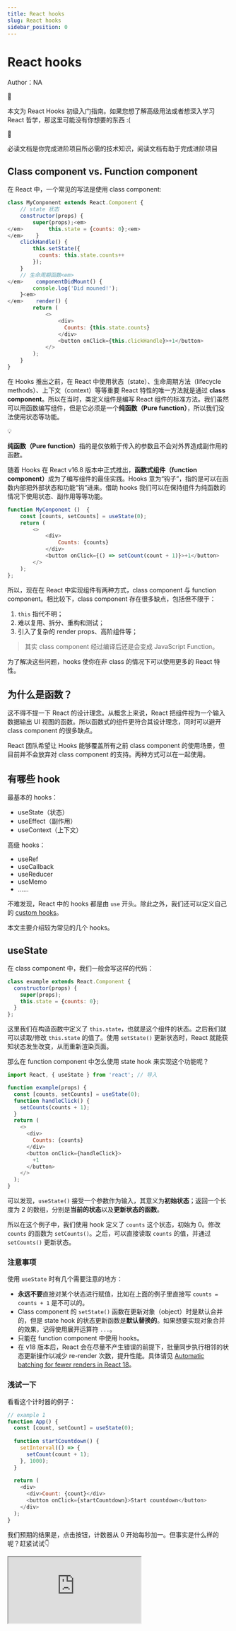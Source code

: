 ```yaml
---
title: React hooks
slug: React hooks
sidebar_position: 0
---
```



# React hooks

Author：NA

<div class="callout callout-bg-2 callout-border-2">
<div class='callout-emoji'>🔔</div>
<p>本文为 React Hooks 初级入门指南。如果您想了解高级用法或者想深入学习 React 哲学，那这里可能没有你想要的东西 :(</p>
</div>

<div class="callout callout-bg-2 callout-border-2">
<div class='callout-emoji'>📗</div>
<p>必读文档是你完成进阶项目所必需的技术知识，阅读文档有助于完成进阶项目</p>
</div>

## Class component vs. Function component

在 React 中，一个常见的写法是使用 class component:

```js
class MyConponent extends React.Component {
    // state 状态
    constructor(props) {
        super(props);<em>
</em>        this.state = {counts: 0};<em>
</em>    }
    clickHandle() {
        this.setState({
          counts: this.state.counts++
        });
    }
    // 生命周期函数<em>
</em>    componentDidMount() {
        console.log('Did mouned!');
    }<em>
</em>    render() {
        return (
            <>
                <div>
                  Counts: {this.state.counts}
                </div>
                <button onClick={this.clickHandle}>+1</button>
            </>
        );
    }
}
```

在 Hooks 推出之前，在 React 中使用状态（state）、生命周期方法（lifecycle methods）、上下文（context）等等重要 React 特性的唯一方法就是通过 <b>class component</b>。所以在当时，类定义组件是编写 React 组件的标准方法。我们虽然可以用函数编写组件，但是它必须是一个<b>纯函数（Pure function）</b>，所以我们没法使用状态等功能。

<div class="callout callout-bg-5 callout-border-5">
<div class='callout-emoji'>💡</div>
<p><b>纯函数（Pure function）</b>指的是仅依赖于传入的参数且不会对外界造成副作用的函数。</p>
</div>

随着 Hooks 在 React v16.8 版本中正式推出，<b>函数式组件（function component）</b>成为了编写组件的最佳实践。Hooks 意为“钩子”，指的是可以在函数内部把外部状态和功能“钩”进来。借助 hooks 我们可以在保持组件为纯函数的情况下使用状态、副作用等等功能。

```js
function MyConponent ()  {
    const [counts, setCounts] = useState(0);
    return (
        <>
            <div>
                Counts: {counts}
            </div>
            <button onClick={() => setCount(count + 1)}>+1</button>
        </>
    );
};
```

所以，现在在 React 中实现组件有两种方式，class component 与 function component。相比较下，class component 存在很多缺点，包括但不限于：

1. `this` 指代不明；
2. 难以复用、拆分、重构和测试；
3. 引入了复杂的 render props、高阶组件等；

> 其实 class component 经过编译后还是会变成 JavaScript Function。

为了解决这些问题，hooks 使你在非 class 的情况下可以使用更多的 React 特性。

## 为什么是函数？

这不得不提一下 React 的设计理念。从概念上来说，React 把组件视为一个输入数据输出 UI 视图的函数。所以函数式的组件更符合其设计理念，同时可以避开 class component 的很多缺点。

React 团队希望让 Hooks 能够覆盖所有之前 class component 的使用场景，但目前并不会放弃对 class component 的支持。两种方式可以在一起使用。

## 有哪些 hook

最基本的 hooks：

- useState（状态）
- useEffect（副作用）
- useContext（上下文）

高级 hooks：

- useRef
- useCallback
- useReducer
- useMemo
- ……

不难发现，React 中的 hooks 都是由 `use` 开头。除此之外，我们还可以定义自己的 [custom hooks](https://reactjs.org/docs/hooks-custom.html)。

本文主要介绍较为常见的几个 hooks。

## useState

在 class component 中，我们一般会写这样的代码：

```js
class example extends React.Component {
  constructor(props) {
    super(props);
    this.state = {counts: 0};
  }
};
```

这里我们在构造函数中定义了 `this.state`，也就是这个组件的状态。之后我们就可以读取/修改 `this.state` 的值了。使用 `setState()` 更新状态时，React 就能获知状态发生改变，从而重新渲染页面。

那么在 function component 中怎么使用 state hook 来实现这个功能呢？

```js
import React, { useState } from 'react'; // 导入

function example(props) {
  const [counts, setCounts] = useState(0);
  function handleClick() {
    setCounts(counts + 1);
  }
  return (
    <>
      <div>
        Counts: {counts}
      </div>
      <button onClick={handleClick}>
        +1
      </button>
    </>
  );
}
```

可以发现，`useState()` 接受一个参数作为输入，其意义为<b>初始状态</b>；返回一个长度为 2 的数组，分别是<b>当前的状态</b>以及<b>更新状态的函数</b>。

所以在这个例子中，我们使用 hook 定义了 `counts` 这个状态，初始为 0。修改 `counts` 的函数为 `setCounts()`。之后，可以直接读取 `counts` 的值，并通过 `setCounts()` 更新状态。

### 注意事项

使用 `useState` 时有几个需要注意的地方：

- <b>永远不要</b>直接对某个状态进行赋值，比如在上面的例子里直接写 `counts = counts + 1` 是不可以的。
- Class component 的 `setState()` 函数在更新对象（object）时是默认合并的，但是 state hook 的状态更新函数是<b>默认替换的</b>。如果想要实现对象合并的效果，记得使用展开运算符 `...`。
- 只能在 function component 中使用 hooks。
- 在 v18 版本后，React 会在尽量不产生错误的前提下，批量同步执行相邻的状态更新操作以减少 re-render 次数，提升性能。具体请见 [Automatic batching for fewer renders in React 18](https://github.com/reactwg/react-18/discussions/21)。

### 浅试一下

看看这个计时器的例子：

```js
// example 1
function App() {
  const [count, setCount] = useState(0);
  
  function startCountdown() {
    setInterval(() => {
      setCount(count + 1);
    }, 1000);
  }
  
  return (
    <div>
      <div>Count: {count}</div>
      <button onClick={startCountdown}>Start countdown</button>
    </div>
  );
}
```

我们预期的结果是，点击按钮，计数器从 0 开始每秒加一。但事实是什么样的呢？赶紧试试👇

<iframe src="https://codepen.io/deluxurousCodePen/pen/WNJBggq"/>

如果你熟悉 JS，那么聪明的你肯定会发现，这是由闭包引起的问题。Interval 中的 `count` 值始终保持为定义 Interval 那个时刻的值不变。React hooks 重度依赖闭包，所以在开发时，一定要考虑到闭包带来的问题。

那么怎么解决呢？一种解决方案是，把上面的 `setCount(count + 1);` 改为 `setCount(count => count + 1);`。这样做等于是告诉 hook 我们想要的是把状态 `count` 的值递增 1，而并不依赖于原来的 `count` 值，也就避免了闭包带来的错误。（但这个写法依然存在不合理的地方，比如 `setInterval` 其实是一个会造成副作用的操作，应当把它写在 useEffect 当中。）

## useReducer

<div class="callout callout-bg-5 callout-border-5">
<div class='callout-emoji'>💡</div>
<p>这是一个高级 hook。如果你的时间不是很充裕，可以先跳过不看。</p>
</div>

你用过 JavaScript 中的一个数组方法 [reduce](https://javascript.info/array-methods#reduce-reduceright) 吗？`useReducer` 和它有一样的名字，作用也类似。它是一个高级钩子，可以帮助我们更好地管理状态。我们在这里简单讲讲使用的方法。

```js
const [state, dispatch] = useReducer(reducer, initialArg, init);
```

其实可以把 `useReducer` 看作是更高级的 `useState`。

参数中第一个 `reducer` 是一个函数；`initialArg` 是状态的初始值计算函数的参数；`init` 是计算状态初始值的函数，可以直接留空。留空表示状态的初始值就是 `initialArg`，否则初始值就是 `init(initialArg)`。

一般的简单写法是：

```js
const [state, dispatch] = useReducer(reducer, initialState);
```

`useReducer` 的返回值也是一个数组，第一项是状态 `state`，第二项是调度函数 `dispatch`。

`reducer` 是一个<b>纯函数</b>。它接受两个参数——当前状态和行动对象，并返回一个参数——更新后的状态。`dispatch` 函数用于调度，它接受一个参数——行动对象。

### 一个栗子

```js
function reducer(state, action) {
  switch (action.type) {
    case 'increment':
      return {count: state.count + 1};
    case 'decrement';
      return {count: state.count - 1};
    default:
      throw new Error();
  }
}

function Counter() {
  const [state, dispatch] = useReducer(reducer, {count: 0});
  return (
    <>
      Count: {state.count}
      <button onClick={() => dispatch({type: 'decrement'})}>-1</button>
      <button onClick={() => dispatch({type: 'increment'})}>+1</button>
    </>
  );
}
```

和 `useState` 相比，`useReducer` 多了一个 `reducer` 函数，并且把 `setState` 改为了 `dispatch`。这实际上把状态的维护逻辑进行了一层封装。

我们把可能对状态进行的操作写在 `reducer` 中，并在行动对象中标识操作、附带参数。比如在这个例子中，我们有 `increment` 和 `decrement` 两种操作。根据 `action.type` 的不同，`reducer` 做出相应的处理，并返回新的状态。

这样我们通过调度函数 `dispatch(action)` 就可以按照指定的信息进行状态的修改。调用 `dispatch({type: 'increment'})` 就可以让 `state.count` 递增 1。 

### 注意事项

- `reducer` 必须是一个<b>纯函数</b>。
- `reducer` 中，不能直接对状态进行修改或赋值。应当创建一个新的对象，并在进行必要修改后返回。这里需要注意深浅拷贝问题。可以善用解构赋值。
- React 会保证 `dispatch` 函数在组件存在时保持不变。

## useEffect

<div class="callout callout-bg-3 callout-border-3">
<div class='callout-emoji'>🌞</div>
<p>本文重点介绍对象—— <code>useEffect</code>。</p>
</div>

之前我们提到，函数式组件应当是一个没有副作用的纯函数。但通过 Effect hook，我们可以实现副作用操作。它的格式是这样的：

```js
useEffect(effect, deps);
```

其中 `effect` 是一个<b>函数</b>，它不接受参数。这个函数内部就是具体的副作用操作，譬如网络请求、设置订阅、DOM 操作等等。同时，这个函数可以有返回值，返回值依然是一个不接受参数的函数，表示对副作用的清理或消除。`deps` 可以是 `undefined` 或者一个<b>可以为空的数组</b>，表示这个副作用的依赖。

这样似乎难以理解。我们可以试着这样思考：

组件在渲染时可能希望产生某些副作用，如修改 DOM，访问网络等。我们使用 effect hook 来实现这个功能——把副作用写在 `useEffect` 的参数当中。而在<b>每次重新渲染</b>时，这些副作用都会被重新执行，这会引入一些问题：

- 有时我们希望在重新执行副作用之前消除前一次副作用。解决的办法是在 `effect` 参数中写上返回值。
- 有时某些副作用的重复执行是不必要的且可能影响性能。解决办法就是为副作用加入依赖项。这样做其实是在告诉 React：“这个副作用只依赖于这些值，如果这些值没有改变，那就没有必要重复执行副作用”。那么 React 在每次重新渲染时，就会把每个副作用的依赖项与上次渲染时的值进行比较。当有值发生了改变时，React 才会重新执行副作用。如果依赖项为 undefined，那么每次 re-render 时都会执行副作用。

<div class="callout callout-bg-2 callout-border-2">
<div class='callout-emoji'>🔔</div>
<p>React 在比较依赖项时，使用的是<b>浅比较</b>。所以尽量不要把整个对象、数组等直接作为依赖项。</p>
</div>

### 一个栗子

我们来看看之前 state hook 中使用过的计时器例子，但这次我们使用 `useEffect` 钩子。

```js
// example 2
function App() {
  const [count, setCount] = useState(0);
  
  useEffect(() => {
    const interval = setInterval(() => {
      setCount(count + 1);
    }, 1000);
    return () => {clearInterval(interval);}
  }, [count]);
  
  return (
    <div>
      <div>Count: {count}</div>
    </div>
  );
}
```

尝试理解一下这段代码。[点这里运行](https://codepen.io/deluxurousCodePen/pen/PoaovBe)。

- 第一次渲染时，执行副作用。设置了一个定时器，每隔一秒递增一次 `count`。
- 第一秒过去后，`count` 加 1。状态改变触发 re-render。
- 重新渲染后比较副作用的依赖。发现 `count` 值发生了改变。
- 重新执行副作用。执行时分为两步。
    - 首先，清除上一次的副作用。可以看到代码中定义了清除副作用的函数——它清除了定时器。
    - 然后，执行这一次的副作用。也就是重新设置了定时器。它将在 1 秒后给 `count` 加 1。

- ……

所以，这段代码通过不太直接的方式实现了一个秒数计时器。

你可能想问，为什么在这个例子中，`setCount(count + 1);` 没有像之前那样发生闭包的问题。难道这里没有产生闭包吗？我们会在后文解释这个问题。

### 状态"快门"

我们看一下这个更为直观的例子：

```js
// example 3
function App() {
  const [count, setCount] = useState(0);
  
  function addCount() {
    setCount(count + 1);
  }
  
  useEffect(() => {
    setTimeout(() => {
      console.log(count);
    }, 5000);
  }, [count]);
  
  return (
    <div>
      <button onClick={addCount}>+1</button>
    </div>
  );
}
```

<iframe src="https://codepen.io/jiangmizzz-Xu/pen/GRYLXGN"/>

尝试快速地点击多次 +1 按钮，然后查看 console。每次打印的值符合你的预期吗？

我们可以认为，每一次渲染，React 都生成了一个当前组件的“副本”。对于一个“副本”来说，里面的所有 states 都是不可改变的常量（这就是我们为什么使用 `const` 来定义 state）；但是不同的“副本”之间，这些 states 可能有所不同。而每一个“副本”中的 effects，只能获取到它所在的“副本”中的 states。

在上面的例子中，第一次点击 +1 按钮后，React 进行一次重新渲染，并产生了一个“副本”。在这个“副本”当中，`count` 的值为 1。然后 React 执行副作用，设置了一个定时器，在 1 秒后打印 `count` 的值。而 1 秒后，不论你点击了多少次 +1 按钮，`count` 的值对于这个“副本”来说，值始终都是 1。

<div class="callout callout-bg-2 callout-border-2">
<div class='callout-emoji'>🔔</div>
<p>这样的性质对于 class component 并<b>不成立</b>。如果你感兴趣的话，可以实现一个看似等价的组件，<a href="https://codepen.io/deluxurousCodePen/pen/GRGRbqY">执行一下</a>看看效果。</p>
</div>

事实上，不只有 states 和 effects，“副本”中所有的函数（自定义函数、计时器等等）都会捕获它所在的那次渲染中的 states 和 props，而这些 states 和 props 对于他们所在的“副本”来说都是常量。这也解释了为什么不能对 states 直接赋值。

闭包的无处不在可能会使你感到厌恶，但好处在于，闭包使得每次渲染时的逻辑清晰且确定。

如果你不想要这种效果，而想要像 class component 那样读取当前实际状态的值，可以使用 `useRef`，我们会在后文讲到。

### <em>Obliviate!</em> 

![](/assets/IJkAb1341otyKnxwqeJcNRALnJg.gif)

你或许在之前学过一些这样的东西：

> <em>【教程】如何使用 useEffect 模拟 class component 的生命周期</em>

> ```js
<em>useEffect(() => {</em>
<em>  ...</em>
<em>}, []);</em>
```
> <em>这样可以让这个副作用在组件 mount 时执行一次，实现 componentDidMount 的效果。</em>

事实是，class component 的思维模型并不能完全同样地应用于 hooks，上面的写法也不能保证 100% 符合期望。想要更好的理解和使用 useEffect，需要进行一些思维的转换。一个建议是，把生命周期的概念<b>都忘掉</b>，试着去用 effects 的方式思考。

### Don't cheat

> <em>Trick me once, trick me twice</em>
> <em>Don't you know that cash ain't the only price</em>
> <em>It's coming back around</em>

对于 useEffect 的依赖项，尽量<b>不要对 React 撒谎</b>。请把副作用中所有用到的依赖<b>全部</b>写在依赖项中。

很多初学者会忽略这个问题，在依赖项中少写几项，这可能会导致预想不到的问题。

还记得 [example 2](https://xn4zlkzg4p.feishu.cn/wiki/wikcnAj97pK5WexPjxFZ3AUEWRc#WC4OdkQgwoSKEuxEbBSc2wXQnke) 和我们之前提出的问题吗？（为什么 example 2 中的 `setCount` 没有闭包问题？）来看一下这个例子：

```js
// example 4
function App() {
  const [count, setCount] = useState(0);
  
  useEffect(() => {
    const interval = setInterval(() => {
      setCount(count + 1);
      console.log(count); // 增加日志打印（仅为了观察）
    }, 1000);
    return () => { clearInterval(interval); }
  }, []); // 去掉了依赖项 count
  
  return (
    <div>
      <div>Count: {count}</div>
    </div>
  );
}
```

和 example 2 相比，我们去掉了依赖项。试着[运行一下](https://codepen.io/deluxurousCodePen/pen/WNybaQd)，看看结果是什么。

写这段代码时，这位程序员可能在想：

> <em>“我想要一个计时器。我想要它在组件挂载时从 0 开始计时。我想要它在组件卸载时停止计时。”</em>

但结果却是……

如果你还记得 state hook 中的那个例子，你可能很快就能反应过来，这里是<b>闭包</b>引起的问题—— effect 中的 count 因为闭包而始终为 0。根据当时的解决方案，把第 7 行改为 `setCount(count => count + 1);` 就可以了。

现在我们再<b>从依赖项的角度</b>思考这个问题。

- 为什么这个代码不 work？因为我们欺骗了 React。Effect 中依赖了 `count`，却没有写在依赖项里。
- 为什么 [example 2](https://xn4zlkzg4p.feishu.cn/wiki/wikcnAj97pK5WexPjxFZ3AUEWRc#WC4OdkQgwoSKEuxEbBSc2wXQnke) 的代码能 work？因为这段代码正确地标明了依赖项，React 。
- 为什么在 example 5 中，把第 7 行改为 `setCount(count => count + 1);` 又 work 了？——因为这样的修改使得 `setCount` 不依赖于第三行定义的 `count` 的值（初始值），而是每次都在一个小的箭头函数里根据当前最新的 `count` 值来计算出更新的值。

```ts
// example 5
function App() {
  const [count, setCount] = useState(0);
  
  useEffect(() => {
    const interval = setInterval(() => {
      // setXXX 支持接受一个函数作为参数，会用最新的值作为参数调用传入的函数
      setCount(count => count + 1);
      console.log(count); // 增加日志打印（仅为了观察）
    }, 1000);
    return () => { clearInterval(interval); }
  }, []); // 去掉了依赖项 count
  
  return (
    <div>
      <div>Count: {count}</div>
    </div>
  );
}
```

Voila！遵守依赖项的规则可以帮助你发现潜在的闭包陷阱。如果你想强制要求正确列出所有的依赖项，可以试着编写 lint 规则，或者用一个[现成的](https://github.com/facebook/react/issues/14920)。

### 漏网之鱼

很多人会容易忽略 JS 中的一个重要成员：<b>函数</b>。问题就是，函数也需要作为 `useEffect` 的依赖并标明吗？

答案是 YES。忽略函数依赖是不安全的<del>（虽然可能大多数情况下不会出问题）</del>。

和 class component 不同，function component 中定义的函数在每次渲染时都是不同的。所以，直接把组件内定义的函数作为依赖项可能会导致触发 re-render 过于频繁。

最佳实践应该是：

- 把不依赖本组件中 states 或 props 的函数定义到组件外部。这样的函数不再被视为是依赖项。
- 尽可能把 effect 会用到的函数定义在 effect 内部。注意，这些定义在内部的函数也会依赖组件中的 states 或 props，不要忘记把它们写在依赖项中。
- 如果还是需要在 effect 中调用一个组件内部的函数（包括通过 props 传入的函数），可以把这些函数包在 `useCallback` 中。

### まだ... 壊れた

如果你开始尝试每次都写正确的依赖项，那么，你很棒！但是很多人会发现，自己写的 effect hook 还是不能按照预期运行。比如，你有没有陷入<b>无限重复循环</b>调用某个 effect 的地狱？或者，你虽然依赖了某个状态，但并不想让这个状态在下一次更新时触发这个 effect？

很多人在遇到这些问题之后，就会选择在依赖项上弄虚作假。

其实你需要的是更优雅地写 effect hook。一个好的开始就是<b>减少依赖。</b>

如何减少依赖？

- 前面的例子中已经提到了，可以让 state hook 中的 `setSomeState()` 接受一个函数，这样就可以减少依赖。
- 使用 `useReducer` 来减少依赖。调用 `dispatch` 函数并<b>不</b>依赖于当前状态值。而且，之前已经介绍过了，React 会保证 `dispatch` 函数不变。所以把 `dispatch` 函数从依赖项中省去是安全的。（`useReducer` 真是一个很好的可以减少依赖的妙招！）
- 改进或者重新设计 effect 函数，尝试传递尽可能少的信息。
- 完整的列表和例子，可以在这里看到：https://react.dev/learn/you-might-not-need-an-effect

## useRef

Ref 意为引用。通过 `useRef` 我们可以创建一个引用。

```js
const ref = useRef(initialValue);
```

创建的方式很简单，`useRef` 接收一个参数，作为这个引用的初始值。

值的获取和修改也很简单：

```js
console.log(ref.current);
ref.current = nextValue;
```

通过 `.current` 直接进行访问和修改即可。

我们来看一下这个例子：

```js
// example 5
function App() {
  const [count, setCount] = useState(0);
  const cntRef = useRef(0);
  
  function addCount() {
    setCount(count + 1);
    cntRef.current ++;
  }
  
  useEffect(() => {
    setTimeout(() => {
      console.log("State: " + count + "; Ref: " + cntRef.current);
    }, 2000);
  }, [count]);
  
  return (
    <div>
      <div>Count: {count}</div>
      <button onClick={addCount}>+1</button>
    </div>
  );
}
```

<iframe src="https://codepen.io/deluxurousCodePen/pen/NWzqwoQ"/>

根据 console 中打印的结果，不难发现 ref 中的值表现和 state 不同。各个“副本”中通过 ref 所取到的值都是一样的且是最新的。

我们可以想象，ref 本身仅仅是一个引用。对于每一个副本来说，虽然它捕获了全部的 states 和 props，但是所有的“副本”中的 ref 都指向了同一个地方，所以通过 ref 获取到的都是相同的且是最新的值。

### 一些性质

除了上面这个例子所体现的特性之外，ref 还有一些特点：

- 修改 `ref.current` 并不会导致组件重新渲染。我们知道 state 的更新会触发组件的 re-render。但是 ref 并不会。
- Ref 的修改是同步的，而 state 的修改是异步的。也就是说，ref 修改后更新的值立即可用。
- Ref 的值在多次渲染之间是持久化的。

### 对象的 ref 属性

可以通过设置 DOM 对象的 ref 属性把 DOM 对象传递给 ref。

```js
function App() {
  const mRef = useRef();
  
  return (
    <div>
      <myComponent ref={mRef}>...</myComponent>
    </div>
  );
}
```

在这个例子中，`<myComponent>` 的 `ref` 属性为 `mRef`，所以组件创建后，可以通过 `mRef` 访问 `myComponent` 实例。比如 `mRef.current.value` 可以访问 `myComponent` 实例中的 `value` 值；`mRef.current.doSomething()` 可以触发 `myComponent` 实例的 `doSomething` 方法。

值得注意的是：

- 通过这种方法获取到的组件实例是 sealed 的。这意味着不能借由 `ref.current` 给对象添加属性、删除属性。
- 只能给 class component 设置 ref 以获取其实例。Function component 不适用这种方法。
- `ref` 属性是 React 组件的特殊属性。无法直接通过 props 把 ref 引用传递给更深层的组件。如果你想要这么做，可以尝试使用 `forwardRef`。

### createRef

你可能还看到过一个函数 `createRef`。这个函数也可以创建引用，但是它和 `useRef` 不同。

`useRef` 在每次渲染时都返回同一个对象，但是 `createRef` 每次会重新创建对象。

## useContext

我们可以通过 props 把父组件内的值传入子组件，但是如果想要传入深层子组件就会变得很麻烦。我们可以通过 `createContext` 创建上下文，使用 provider 提供上下文，在消费者子组件中就可以通过 `useContext` 引用上下文。

这是一个 theme context 的例子：

```js
const themes = {
  light: {
    foreground: "#000000",
    background: "#eeeeee"
  },
  dark: {
    foreground: "#ffffff",
    background: "#222222"
  }
};

// 创建 context
const ThemeContext = React.createContext(themes.light);

function App() {
  return (
    // 提供 context，并设置 context 内容
    <ThemeContext.Provider value={themes.dark}>
      <Toolbar />
    </ThemeContext.Provider>
  );
}

function Toolbar(props) {
  return (
    <div>
      <ThemedButton />
    </div>
  );
}

function ThemedButton() {
  // 使用 context
  const theme = useContext(ThemeContext);
  return (
    <button style={{ background: theme.background, color: theme.foreground }}>
      I am styled by theme context!
    </button>
  );
}
```

如果你熟悉 class component 中的 context API，这里的 `useContext` 其实类似于 `<ThemeContext.Consumer>`。

在 `useContext` 时，React 会返回<b>最近</b>的 Provider 中的<b>最新</b>的 value。

值得留意的是，当 Provider 的 value 发生变化时，它的子组件都会重新渲染。所以一般我们只会选择把不常变动的值放在 context 中。

## useMemo

`useMemo` 是一个高级钩子，可以记忆一些值。它的使用方法是：

```js
const memorizedValue = useMemo(() => fn, deps);
```

`useMemo` 的第一个参数是一个函数，用于使用依赖项计算 `memorizedValue` 的值；第二项是一个数组，为依赖项。当依赖项中的值发生变化时，React 会重新调用 `fn` 计算 `memorizedValue` 的值；否则 React 不会轻易在每次渲染时都重新计算其值。

```js
function slowFunction(num) {
  console.log('Calling Slow Function');
  // ....
}

const App = () => {
  const [number, setNumber] = useState(0);
  const [count, setCount] = useState(0);

  const answer = useMemo(() => slowFunction(number), [number]);

  const addCount = () => {
    setCount(count + 1)
  }
  
  return (
    <>
        <div>count: {count}</div>
        <div>number: {number}</div>
        <button onClick={addCount}>+1</button>
    </>
  )
};
```

在这个例子中，使用 number 计算 answer 的函数耗时很长，所以我们要尽可能避免不必要的额外计算。使用 `useMemo` 后，只有 `number` 的值发生改变时才会重新调用 `slowFunction` 进行计算；如果只是点击 +1 按钮更新 `count`，那么 `answer` 的值会被记忆，无需每次重新计算。

<div class="callout callout-bg-2 callout-border-2">
<div class='callout-emoji'>🔔</div>
<p><code>useMemo</code> 应当只用来减少不必要的计算，优化性能。所有的副作用都应该写在 <code>useEffect</code> 中，不应出现在 <code>useMemo</code> 中。</p>
</div>

<div class="callout callout-bg-2 callout-border-2">
<div class='callout-emoji'>🔔</div>
<p>在未来，React 可能还会在某些特定情况下重新计算 memo 值，不管依赖项是否发生变化。</p>
</div>

## useCallback

```js
const memorizedCallback = useCallback(fn, deps);
```

`useCallback` 和 `useMemo` 基本一致。不同之处在于，`useMemo` 存储的是用 `fn` 计算出的值，而 `useCallback` 存储 `fn` 这个函数。当依赖项值不变时，这个函数也不会发生变化。

为什么在组件中声明函数时，我们需要 useCallback？直接写 `function XXX() {}` 不行吗？实际上确实不太行，容易出现问题。如果你需要将这个函数作为参数传递给一些子组件，那么当这个函数变化时，子组件会被重新渲染。然而这个函数的变化可能仅仅是因为它被重新声明了——你的当前组件的某个跟这个函数无关的 state 变了，导致了当前组件被重新渲染，而在重新渲染时，没有使用 `useCallback` 的函数会被重新声明，而被重新声明的函数，尽管函数体完全一样，也会被认为是发生了变化。你可以理解为它被重新创建了一次，内存地址变了。其实，很可能这个函数本身并不需要被重新声明，但是它就是被重新声明了，导致子组件认为传进来的函数变了，而被迫重新渲染。`useCallback` 可以解决这个问题，使用它创建的函数，能够保证只有在 `deps` 里面的元素的内容变化时才重新声明。当然，`deps` 写的比实际需要的少也会出现问题，例如函数该被重新声明的时候没有被重新声明，导致其中引用的变量（当前组件的 state）指向了此前某个时间的 state 而非最新的 state。参考上文 useEffect 小节中提到的闭包问题。

另外，`useCallback(fn, deps)` 其实等价于 `useMemo(() => fn, deps)`。

## 禁忌事项

1. 少写 `deps` 数组，某些依赖项没有放进去。
2. 在除了组件最外层的地方使用任何 Hook。也包括在 `if` 之后使用 Hook。这是因为，在组件对应的函数第一次被执行时，所有的 Hook 都应当被跑一次，这样 React 才能知道这个组件都以什么顺序使用了哪些 Hook（这很重要！）。

```js
// 错误：
function App() {
  const { data: users, isLoading, error } = useSWR("/api/user/list");
  
  if (isLoading) return <Loading />
  if (error) return <Error reason={error.message} />
  if (users.length === 0) return null
  
  const [userId, setUserId] = useState(users[0].id)
  return <User id={userId} onClick={() => {
    setUserId(users.pop().id);
  }}>
}
```

上面这段代码中就出现了在 `if` 之后使用了 Hook（`useState`）的问题。

在 App 组件第一次跑时，由于 SWR 进行网络请求需要一定的时间，因此 `isLoading` 一定是 `true`，那么 `useState` 就不会跑。后面再跑 App 组件时，例如当 SWR 完成了请求、`isLoading` 和 `data` 均发生了改变，此时会跑到第 9 行而执行 `useState`。对于 React 来讲，这是非常无厘头的——它应当在状态改变时重绘组件，但是现在发生了状态的增加，凭空冒出来一个新的 state，那么它应该重新渲染吗？

更重要的是，其实你的不同的 state 在 React 看来都是 `useState` 调用。React 为了区分这些 state（从而比较到底哪些 state 在两次渲染中间发生了怎样的改变），采用了基于调用顺序的区分方法。

首先一个很简单的事实：我们使用的是 `const [x, setX] = useState(0)`，那么无论如何，`x` 一定是 `const`（<b>常量</b>）。这也就意味着<b>没有任何办法</b>可以修改 `x` 的值，它将始终为 `0`。这是 JS 世界的铁律，无法绕过。你可能会觉得，那我 `setX(1)` 又是如何令 `x` 变成 `1` 的呢，这岂不是矛盾了？然而并不是。调用 `setX` 意味着组件的总体的 state 发生了改变。此时，React 会重新执行一遍这个组件所对应的函数，从而获得<b>新的一份</b> `x` 和 `setX`。在已经被卸载并销毁的旧组件（函数）的作用域里面，x 变量的值仍然是 0。在新执行得到的这个组件（函数）里面，x 变量的值从最开始就是 1，且将永远为 1。

然而 React 并不具备源代码级别的分析能力，它无法得知某个 `useState` 被解构赋值成了什么名字。你完全可以给它起个辨识度很高的名字，例如 timer 和 userId：

```js
const [timer, setTimer] = useState(100);
const [userId, setUserId] = useState(10001);
```

但对于 React 来讲，它看到的就只是状态的顺序，也就是调用 `useState` Hook 的顺序。所以你的 timer 在 React 里面是 state 0，你的 userId 在 React 里面是 state 1。就这么简单。

那么，如果你有两个 state：

```js
const [a, setA] = useState(1);
const [b, setB] = useState(2);
```

但是你使用了某种恶魔的方式使得他们在某两个时刻的中间，值改变了，但是调用顺序也变了：

```js
let initRun = true;
function App() {
  if(initRun) {
    const [a, setA] = useState(1);  // React 看到的：state 0
    const [b, setB] = useState(2);  // React 看到的：state 1
    initRun = false;  // 为了区分当前是不是第一次挂载
  } else {
    const [b, setB] = useState(1);  // React 看到的：state 0
    const [a, setA] = useState(2);  // React 看到的：state 1
  }
  
  const [x, setX] = useState(0);  // React 看到的：state 2
  setX(1); // 仅仅是为了触发重绘。React 意识到 state 2 变了，因此这个 App 函数会被重新执行
}
```

那么在 React 看来，第二次渲染时候的 state a 其实对应到第一次渲染的时候的 state b。因此在你看来 a 的 state 从 1 变成 2，b 的 state 从 2 变成 1，但是在 React 看来 state 1 的值一直是 1 没有改变，state 2 的值一直是 2 没有改变。

类似地，如果你在第一次渲染时没有调用某个 Hook，但是从第 n 次渲染开始调用这个 hook，React 就不知道该如何把它跟上一个时刻的状态进行对应，甚至可能导致状态的对应是完全错位的。

### 总结

总之把钩子们都写在最外面、最上面就好，别整花活。

你可以在 https://legacy.reactjs.org/docs/hooks-rules.html 找到所有的禁忌事项。

## 自定义钩子

https://react.dev/learn/reusing-logic-with-custom-hooks

理解了常用的钩子之后，所谓的<b>自定义钩子</b>仅仅是把这些逻辑提取出来罢了。当你遇到不同的组件中存在同样逻辑的代码，就可以考虑使用自定义钩子将他们封装起来，以减少重复代码、增强各个组件的可维护性。

看一下这一段代码：

```js
function App() {
  const [product, setProduct] = useState(0);
  const [a, setA] = useState(0);
  const [b, setB] = useState(0);
  
  useEffect(() => {
    setProduct(a * b);
  }, [a, b]);
  
  return (
    <div>
      <div>Product: {product}</div>
      <div>a: {a}  b: {b}</div>
      <button onClick={() => setA(a + 1)}>a++</button>
      <button onClick={() => setA(a - 1)}>a--</button>
      <button onClick={() => setB(b + 1)}>b++</button>
      <button onClick={() => setB(b - 1)}>b--</button>
    </div>
  );
}
```

这是一个简单的计算乘积的例子。我们可以直接把中间这一段提取出来：

```js
const useProduct = (initialA, initialB) => {
  const [product, setProduct] = useState(0);
  const [a, setA] = useState(initialA);
  const [b, setB] = useState(initialB);
  
  useEffect(() => {
    setProduct(a * b);
  }, [a, b]);
  
  return [product, a, b, setA, setB];
}
```

中间这一段只是一个简单的复制粘贴。我们把它包装在了一个 `useProduct` 函数中，接收两个参数——`a` 和 `b` 的初始值，并返回一个数组，对外提供了三个状态的值，以及修改状态 `a` 和 `b` 的两个函数。

组件的代码便简化为了：

```js
function App() {
  const [product, a, b, setA, setB] = useProduct(0, 0);
  
  return (
    <div>
      <div>Product: {product}</div>
      <div>a: {a}  b: {b}</div>
      <button onClick={() => setA(a + 1)}>a++</button>
      <button onClick={() => setA(a - 1)}>a--</button>
      <button onClick={() => setB(b + 1)}>b++</button>
      <button onClick={() => setB(b - 1)}>b--</button>
    </div>
  );
}
```

可以看出，自定义钩子其实就是将 React 提供的几个钩子进行组合封装。

有几点值得注意的地方：

- 自定义钩子的名称<b>一定要以 </b><b>use</b><b> 开头</b>。这是因为「Only Hooks and components can call other Hooks」，而使用 `use` 开头的函数，按照 React 命名规约，会被 linter 标记为一个 Hook。这样，linter 就会允许它调用其它 Hook，同时禁止它被非 Hook/Component 的函数所调用。这可以最大程度上确保你的应用程序正常工作。
- 自定义钩子可以被看作是一个普通的函数，你可以指定它接受什么参数、返回什么结果。根据业务和逻辑封装需要，它甚至可以什么参数都不接受、或者什么结果都不返回。

## 实战 —— 使用 useEffect 实现网络请求

在这里我会提供几段不同的实现，它们之间的设计是层层递进的。

进行网络请求，就必定会用到异步。看一下这个写法：

```js
// version 1
function App() {
  const [data, setData] = useState("");
  
  useEffect(async () => {
    const result = await fetch(
      'https://apiurl.com/someapi?query=123',
    );
    setData(result.data);
  }, []);
  
  return (
    <div>Data: {data}</div>
  );
}
```

思考：

- `useEffect(async () => {...}, [...]);` 的写法合理吗？如果你有空自己写一下并运行，可以看到 React 报了 Warning/Error，为什么？

改进一下：

```js
// version 2
function App() {
  const [data, setData] = useState("");
  
  useEffect(() => {
    const fetchData = async () => {
      const result = await fetch(
        'https://apiurl.com/someapi?query=123',
      );
      setData(result.data);
    }
    fetchData();
  }, []);
  
  return (
    <div>Data: {data}</div>
  );
}
```

思考：

- 这段代码可以正常运行并获得预期效果吗？
- 如果把依赖项留空（把 `[]` 也删掉），会发生什么？

尝试加入加载提示和异常提示：

```js
// version 3
function App() {
  const [data, setData] = useState("");
  const [loading, setLoading] = useState(false);
  const [err, setErr] = useState(false);
  
  useEffect(() => {
    const fetchData = async () => {
      setLoading(true);
      try {
        const result = await fetch(
          'https://apiurl.com/someapi?query=123',
        );
        setData(result.data);
      } catch (e) {
        setErr(true);
      }
      setLoading(false);
    }
    fetchData();
  }, []);
  
  return (
    <>
      {loading && (
        <div>Loading...</div>
      )}
      {err && (
      <div>Something went wrong!</div>
      )}
      {(!loading && !err) && (
        <div>Data: {data}</div>
      )}
    </>
  );
}
```

思考：

- 下一步，想要可以修改 api 请求中的 `query` 参数，应该怎么写？

```js
// version 4
function App() {
  const [data, setData] = useState("");
  const [query, setQuery] = useState(123);
  const [loading, setLoading] = useState(false);
  const [err, setErr] = useState(false);
  
  useEffect(() => {
    const fetchData = async () => {
      setLoading(true);
      try {
        const result = await fetch(
          `https://apiurl.com/someapi?query=${query}`,
        );
        setData(result.data);
      } catch (e) {
        setErr(true);
      }
      setLoading(false);
    }
    fetchData();
  }, [query]);
  
  return (
    <>
      {loading && (
        <div>Loading...</div>
      )}
      {err && (
      <div>Something went wrong!</div>
      )}
      {(!loading && !err) && (
        <div>Data: {data}</div>
      )}
      <button onClick={() => setQuery(123)}>123</button>
      <button onClick={() => setQuery(234)}>234</button>
      <button onClick={() => setQuery(666)}>666</button>
    </>
  );
}
```

思考：

- 当组件卸载时，如何取消状态的修改（终止请求），避免内存泄漏？
- 当短时间内重复多次请求时，由于各种原因，可能会遇到后请求的数据比先请求的更早返回，这会导致数据不正确。（比如，先请求 123，再请求 234，结果 123 的 response 比 234 返回的更晚，导致页面上显示的是 123 的请求数据。）怎么避免这种情况？

```js
// version 5
function App() {
  const [data, setData] = useState("");
  const [query, setQuery] = useState(123);
  const [loading, setLoading] = useState(false);
  const [err, setErr] = useState(false);
  
  useEffect(() => {
    let cancel = false;
    const fetchData = async () => {
      setLoading(true);
      try {
        const result = await fetch(
          `https://apiurl.com/someapi?query=${query}`,
        );
        if (!cancel) setData(result.data);
      } catch (e) {
        if (!cancel) setErr(true);
      }
      if (!cancel) setLoading(false);
    }
    fetchData();
    return () => {
      cancel = true;
    }
  }, [query]);
  
  return (
    <>
      {loading && (
        <div>Loading...</div>
      )}
      {err && (
      <div>Something went wrong!</div>
      )}
      {(!loading && !err) && (
        <div>Data: {data}</div>
      )}
      <button onClick={() => setQuery(123)}>123</button>
      <button onClick={() => setQuery(234)}>234</button>
      <button onClick={() => setQuery(666)}>666</button>
    </>
  );
}
```

现在功能基本完善了，但还是可以尝试思考：

- 如果还需要支持修改 api 路径，可以怎么写？
- 如果同一页面中存在很多不同的网络请求，怎么利用 `useRef` 使得取消请求更为方便？
- 当状态变得很复杂时，如何用 `useReducer` 改写这一部分，以厘清 effect 中设置状态的逻辑？
- 如何把这一部分提取成一个自定义钩子？
- 如何把这些 api 放在 context 中提供给多个子页面？
- ……

## 有用的链接

- https://reactjs.org/docs/hooks-rules.html
- https://reactjs.org/docs/hooks-faq.html （这个 FAQ 可能涵盖了你的大多数疑问，快去看看吧！）
- https://reactjs.org/docs/thinking-in-react.html （Think in React!）

## 参考资料

- https://overreacted.io/a-complete-guide-to-useeffect/
- https://www.robinwieruch.de/react-hooks-fetch-data/

